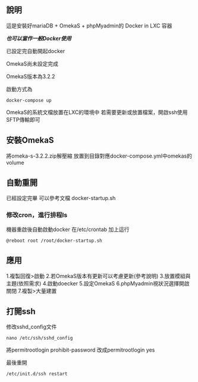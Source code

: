 ## 說明
這是安裝好mariaDB + OmekaS + phpMyadmin的 Docker in LXC 容器

***也可以當作一般Docker使用***

已設定完自動開起docker  

OmekaS尚未設定完成

OmekaS版本為3.2.2

啟動方式為
```
docker-compose up
```
OmekaS的系統文檔放置在LXC的環境中
若需要更新或放置檔案，開啟ssh使用SFTP傳輸即可


## 安裝OmekaS
將omeka-s-3.2.2.zip解壓縮
放置到目錄對應docker-compose.yml中omekas的volume

## 自動重開
已經設定完畢
可以參考文檔
docker-startup.sh

### 修改cron，進行排程ls 
機器重啟後自動啟動docker
在/etc/crontab 加上這行

```
@reboot root /root/docker-startup.sh
```

## 應用
1.複製回復>啟動
2.若OmekaS版本有更新可以考慮更新(參考說明)
3.放置模組與主題(依照需求)
4.啟動doecker
5.設定OmekaS
6.phpMyadmin視狀況選擇開啟關閉
7.複製>大量建置

## 打開ssh
修改sshd_config文件

```shell
nano /etc/ssh/sshd_config
```

將permitrootlogin prohibit-password
改成permitrootlogin yes

最後重開
```shell
/etc/init.d/ssh restart
```
